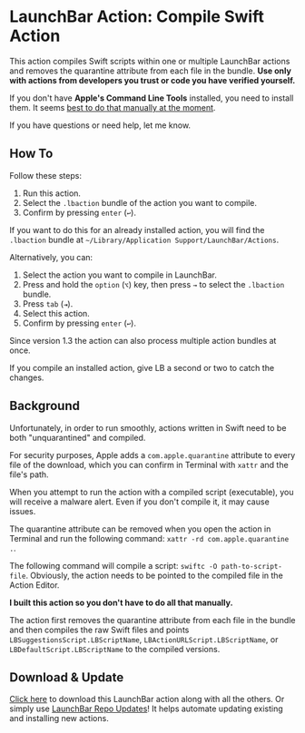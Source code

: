 # LaunchBar Action: Compile Swift Action

This action compiles Swift scripts within one or multiple  LaunchBar actions and removes the quarantine attribute from each file in the bundle. **Use only with actions from developers you trust or code you have verified yourself.**

If you don't have **Apple's Command Line Tools** installed, you need to install them. It seems [best to do that manually at the moment](https://github.com/orgs/Homebrew/discussions/5723#discussioncomment-11185411).

If you have questions or need help, let me know.

## How To

Follow these steps:

1. Run this action.
2. Select the `.lbaction` bundle of the action you want to compile.
3. Confirm by pressing `enter` (`↩`).

If you want to do this for an already installed action, you will find the `.lbaction` bundle at `~/Library/Application Support/LaunchBar/Actions`.

Alternatively, you can:

1. Select the action you want to compile in LaunchBar.
2. Press and hold the `option` (`⌥`) key, then press `→` to select the `.lbaction` bundle.
3. Press `tab` (`⇥`).
4. Select this action.
5. Confirm by pressing `enter` (`↩`).

Since version 1.3 the action can also process multiple action bundles at once.

If you compile an installed action, give LB a second or two to catch the changes.

## Background

Unfortunately, in order to run smoothly, actions written in Swift need to be both "unquarantined" and compiled.

For security purposes, Apple adds a `com.apple.quarantine` attribute to every file of the download, which you can confirm in Terminal with `xattr` and the file's path.

When you attempt to run the action with a compiled script (executable), you will receive a malware alert. Even if you don't compile it, it may cause issues.

The quarantine attribute can be removed when you open the action in Terminal and run the following command: `xattr -rd com.apple.quarantine .`.

The following command will compile a script: `swiftc -O path-to-script-file`. Obviously, the action needs to be pointed to the compiled file in the Action Editor.

**I built this action so you don't have to do all that manually.**

The action first removes the quarantine attribute from each file in the bundle and then compiles the raw Swift files and points `LBSuggestionsScript.LBScriptName`, `LBActionURLScript.LBScriptName`, or `LBDefaultScript.LBScriptName` to the compiled versions.

## Download & Update

[Click here](https://github.com/Ptujec/LaunchBar/archive/refs/heads/master.zip) to download this LaunchBar action along with all the others. Or simply use [LaunchBar Repo Updates](https://github.com/Ptujec/LaunchBar/tree/master/LB-Repo-Updates#launchbar-repo-updates-action)! It helps automate updating existing and installing new actions.
